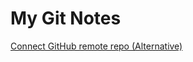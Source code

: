# My Git Notes

[Connect GitHub remote repo (Alternative)](https://github.com/junerockwell/MyGitNotes/blob/main/AddGitHubRemoteAlt.md)
